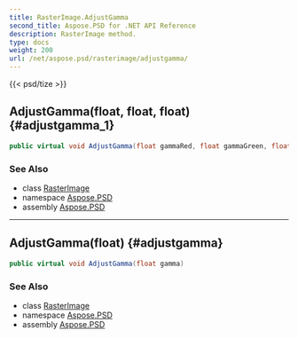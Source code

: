 ```yaml
---
title: RasterImage.AdjustGamma
second_title: Aspose.PSD for .NET API Reference
description: RasterImage method. 
type: docs
weight: 200
url: /net/aspose.psd/rasterimage/adjustgamma/
---
```

{{< psd/tize >}}
## AdjustGamma(float, float, float) {#adjustgamma_1}

```csharp
public virtual void AdjustGamma(float gammaRed, float gammaGreen, float gammaBlue)
```

### See Also

* class [RasterImage](../)
* namespace [Aspose.PSD](../../rasterimage/)
* assembly [Aspose.PSD](../../../)

---

## AdjustGamma(float) {#adjustgamma}

```csharp
public virtual void AdjustGamma(float gamma)
```

### See Also

* class [RasterImage](../)
* namespace [Aspose.PSD](../../rasterimage/)
* assembly [Aspose.PSD](../../../)


